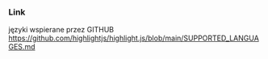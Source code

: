 
### Link
języki wspierane przez GITHUB
https://github.com/highlightjs/highlight.js/blob/main/SUPPORTED_LANGUAGES.md